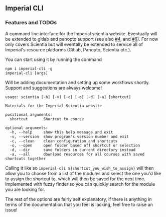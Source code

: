 ## Imperial CLI

### Features and TODOs
A command line interface for the Imperial scientia website. Eventually will be extended to gitlab and panopto support (see also [#4](https://github.com/pn320/imperial-cli/issues/4), and [#6](https://github.com/pn320/imperial-cli/issues/4)). For now only covers Scientia but will eventally be extended to service all of Imperial's resource platforms (Gitlab, Panopto, Scientia etc.). 

You can start using it by running the command 
```
npm i imperial-cli -g
imperial-cli [args]
```

Will be adding documentation and setting up some workflows shortly. Support and suggestions are always welcome!

```
usage: scientia [-h] [-v] [-c] [-o] [-d] [-a] [shortcut]

Materials for the Imperial Scientia website

positional arguments:
  shortcut       Shortcut to course

optional arguments:
  -h, --help     show this help message and exit
  -v, --version  show program's version number and exit
  -c, --clean    clean configuration and shortcuts
  -o, --open     open folder based off shortcut or selection
  -d, --dir      save folders in current directory instead
  -a, --all      download resources for all courses with saved shortcuts together
```

Calling it like so `imperial-cli ${shortcut_you_wish_to_assign}` will then allow you to choose from a list of the modules and select the one you'd like to assign the shortcut to, which will then be saved for the next time. Implemented with fuzzy finder so you can quickly search for the module you are looking for.

The rest of the options are fairly self explanatory, if there is anything in terms of the documentation that you feel is lacking, feel free to raise an issue!
